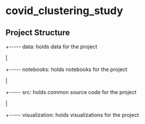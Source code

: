 # covid_clustering_study

## Project Structure

+----- data: holds data for the project

|

+----- notebooks: holds notebooks for the project

|

+----- src: holds common source code for the project

|

+----- visualization: holds visualizations for the project 
